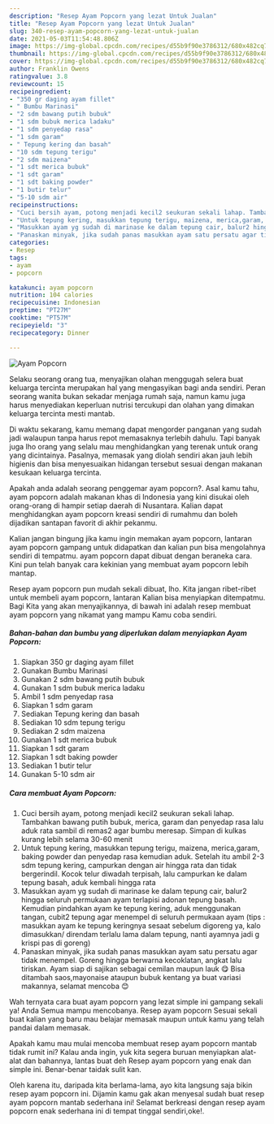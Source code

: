 ```yaml
---
description: "Resep Ayam Popcorn yang lezat Untuk Jualan"
title: "Resep Ayam Popcorn yang lezat Untuk Jualan"
slug: 340-resep-ayam-popcorn-yang-lezat-untuk-jualan
date: 2021-05-03T11:54:48.806Z
image: https://img-global.cpcdn.com/recipes/d55b9f90e3786312/680x482cq70/ayam-popcorn-foto-resep-utama.jpg
thumbnail: https://img-global.cpcdn.com/recipes/d55b9f90e3786312/680x482cq70/ayam-popcorn-foto-resep-utama.jpg
cover: https://img-global.cpcdn.com/recipes/d55b9f90e3786312/680x482cq70/ayam-popcorn-foto-resep-utama.jpg
author: Franklin Owens
ratingvalue: 3.8
reviewcount: 15
recipeingredient:
- "350 gr daging ayam fillet"
- " Bumbu Marinasi"
- "2 sdm bawang putih bubuk"
- "1 sdm bubuk merica ladaku"
- "1 sdm penyedap rasa"
- "1 sdm garam"
- " Tepung kering dan basah"
- "10 sdm tepung terigu"
- "2 sdm maizena"
- "1 sdt merica bubuk"
- "1 sdt garam"
- "1 sdt baking powder"
- "1 butir telur"
- "5-10 sdm air"
recipeinstructions:
- "Cuci bersih ayam, potong menjadi kecil2 seukuran sekali lahap. Tambahkan bawang putih bubuk, merica, garam dan penyedap rasa lalu aduk rata sambil di remas2 agar bumbu meresap. Simpan di kulkas kurang lebih selama 30-60 menit"
- "Untuk tepung kering, masukkan tepung terigu, maizena, merica,garam, baking powder dan penyedap rasa kemudian aduk. Setelah itu ambil 2-3 sdm tepung kering, campurkan dengan air hingga rata dan tidak bergerindil. Kocok telur diwadah terpisah, lalu campurkan ke dalam tepung basah, aduk kembali hingga rata"
- "Masukkan ayam yg sudah di marinase ke dalam tepung cair, balur2 hingga seluruh permukaan ayam terlapisi adonan tepung basah. Kemudian pindahkan ayam ke tepung kering, aduk menggunakan tangan, cubit2 tepung agar menempel di seluruh permukaan ayam (tips : masukkan ayam ke tepung keringnya sesaat sebelum digoreng ya, kalo dimasukkan/ direndam terlalu lama dalam tepung, nanti ayamnya jadi g krispi pas di goreng)"
- "Panaskan minyak, jika sudah panas masukkan ayam satu persatu agar tidak menempel. Goreng hingga berwarna kecoklatan, angkat lalu tiriskan. Ayam siap di sajikan sebagai cemilan maupun lauk 😋 Bisa ditambah saos,mayonaise ataupun bubuk kentang ya buat variasi makannya, selamat mencoba 😊"
categories:
- Resep
tags:
- ayam
- popcorn

katakunci: ayam popcorn 
nutrition: 104 calories
recipecuisine: Indonesian
preptime: "PT27M"
cooktime: "PT57M"
recipeyield: "3"
recipecategory: Dinner

---
```



![Ayam Popcorn](https://img-global.cpcdn.com/recipes/d55b9f90e3786312/680x482cq70/ayam-popcorn-foto-resep-utama.jpg)

Selaku seorang orang tua, menyajikan olahan menggugah selera buat keluarga tercinta merupakan hal yang mengasyikan bagi anda sendiri. Peran seorang  wanita bukan sekadar menjaga rumah saja, namun kamu juga harus menyediakan keperluan nutrisi tercukupi dan olahan yang dimakan keluarga tercinta mesti mantab.

Di waktu  sekarang, kamu memang dapat mengorder panganan yang sudah jadi walaupun tanpa harus repot memasaknya terlebih dahulu. Tapi banyak juga lho orang yang selalu mau menghidangkan yang terenak untuk orang yang dicintainya. Pasalnya, memasak yang diolah sendiri akan jauh lebih higienis dan bisa menyesuaikan hidangan tersebut sesuai dengan makanan kesukaan keluarga tercinta. 



Apakah anda adalah seorang penggemar ayam popcorn?. Asal kamu tahu, ayam popcorn adalah makanan khas di Indonesia yang kini disukai oleh orang-orang di hampir setiap daerah di Nusantara. Kalian dapat menghidangkan ayam popcorn kreasi sendiri di rumahmu dan boleh dijadikan santapan favorit di akhir pekanmu.

Kalian jangan bingung jika kamu ingin memakan ayam popcorn, lantaran ayam popcorn gampang untuk didapatkan dan kalian pun bisa mengolahnya sendiri di tempatmu. ayam popcorn dapat dibuat dengan beraneka cara. Kini pun telah banyak cara kekinian yang membuat ayam popcorn lebih mantap.

Resep ayam popcorn pun mudah sekali dibuat, lho. Kita jangan ribet-ribet untuk membeli ayam popcorn, lantaran Kalian bisa menyiapkan ditempatmu. Bagi Kita yang akan menyajikannya, di bawah ini adalah resep membuat ayam popcorn yang nikamat yang mampu Kamu coba sendiri.

<!--inarticleads1-->

##### Bahan-bahan dan bumbu yang diperlukan dalam menyiapkan Ayam Popcorn:

1. Siapkan 350 gr daging ayam fillet
1. Gunakan  Bumbu Marinasi
1. Gunakan 2 sdm bawang putih bubuk
1. Gunakan 1 sdm bubuk merica ladaku
1. Ambil 1 sdm penyedap rasa
1. Siapkan 1 sdm garam
1. Sediakan  Tepung kering dan basah
1. Sediakan 10 sdm tepung terigu
1. Sediakan 2 sdm maizena
1. Gunakan 1 sdt merica bubuk
1. Siapkan 1 sdt garam
1. Siapkan 1 sdt baking powder
1. Sediakan 1 butir telur
1. Gunakan 5-10 sdm air




<!--inarticleads2-->

##### Cara membuat Ayam Popcorn:

1. Cuci bersih ayam, potong menjadi kecil2 seukuran sekali lahap. Tambahkan bawang putih bubuk, merica, garam dan penyedap rasa lalu aduk rata sambil di remas2 agar bumbu meresap. Simpan di kulkas kurang lebih selama 30-60 menit
1. Untuk tepung kering, masukkan tepung terigu, maizena, merica,garam, baking powder dan penyedap rasa kemudian aduk. Setelah itu ambil 2-3 sdm tepung kering, campurkan dengan air hingga rata dan tidak bergerindil. Kocok telur diwadah terpisah, lalu campurkan ke dalam tepung basah, aduk kembali hingga rata
1. Masukkan ayam yg sudah di marinase ke dalam tepung cair, balur2 hingga seluruh permukaan ayam terlapisi adonan tepung basah. Kemudian pindahkan ayam ke tepung kering, aduk menggunakan tangan, cubit2 tepung agar menempel di seluruh permukaan ayam (tips : masukkan ayam ke tepung keringnya sesaat sebelum digoreng ya, kalo dimasukkan/ direndam terlalu lama dalam tepung, nanti ayamnya jadi g krispi pas di goreng)
1. Panaskan minyak, jika sudah panas masukkan ayam satu persatu agar tidak menempel. Goreng hingga berwarna kecoklatan, angkat lalu tiriskan. Ayam siap di sajikan sebagai cemilan maupun lauk 😋 Bisa ditambah saos,mayonaise ataupun bubuk kentang ya buat variasi makannya, selamat mencoba 😊




Wah ternyata cara buat ayam popcorn yang lezat simple ini gampang sekali ya! Anda Semua mampu mencobanya. Resep ayam popcorn Sesuai sekali buat kalian yang baru mau belajar memasak maupun untuk kamu yang telah pandai dalam memasak.

Apakah kamu mau mulai mencoba membuat resep ayam popcorn mantab tidak rumit ini? Kalau anda ingin, yuk kita segera buruan menyiapkan alat-alat dan bahannya, lantas buat deh Resep ayam popcorn yang enak dan simple ini. Benar-benar taidak sulit kan. 

Oleh karena itu, daripada kita berlama-lama, ayo kita langsung saja bikin resep ayam popcorn ini. Dijamin kamu gak akan menyesal sudah buat resep ayam popcorn mantab sederhana ini! Selamat berkreasi dengan resep ayam popcorn enak sederhana ini di tempat tinggal sendiri,oke!.

